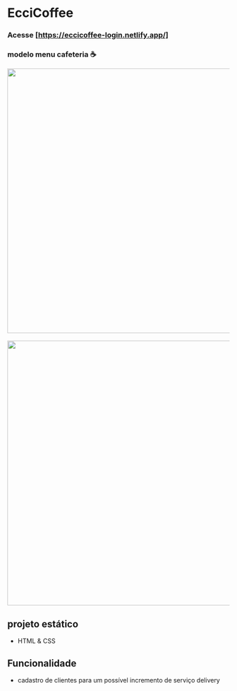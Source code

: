 # EcciCoffee

### Acesse [https://eccicoffee-login.netlify.app/]

### modelo menu cafeteria ☕

<div align= center>
  <img src="https://user-images.githubusercontent.com/75847604/186507162-8b2d9a6a-863c-403e-9689-27d2b8d6016a.png" width=600 /> 
</div>

</br>

<div align= center>
  <img src="https://user-images.githubusercontent.com/75847604/186507364-00d96c9f-a985-40c3-bd33-e12ed9108177.png" width=600 />
</div>

## projeto estático

- HTML & CSS

## Funcionalidade
- cadastro de clientes para um possível incremento de serviço delivery
